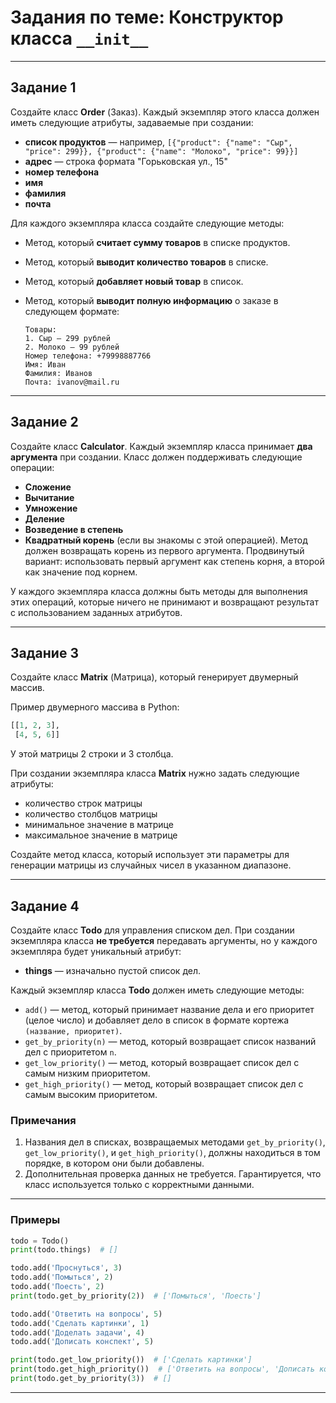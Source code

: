 
# Задания по теме: Конструктор класса `__init__`

---

## Задание 1

Создайте класс **Order** (Заказ). Каждый экземпляр этого класса должен иметь следующие атрибуты, задаваемые при создании:

- **список продуктов** — например, `[{"product": {"name": "Сыр", "price": 299}}, {"product": {"name": "Молоко", "price": 99}}]`
- **адрес** — строка формата "Горьковская ул., 15"
- **номер телефона**
- **имя**
- **фамилия**
- **почта**

Для каждого экземпляра класса создайте следующие методы:

- Метод, который **считает сумму товаров** в списке продуктов.
- Метод, который **выводит количество товаров** в списке.
- Метод, который **добавляет новый товар** в список.
- Метод, который **выводит полную информацию** о заказе в следующем формате:

  ```
  Товары:
  1. Сыр — 299 рублей
  2. Молоко — 99 рублей
  Номер телефона: +79998887766
  Имя: Иван
  Фамилия: Иванов
  Почта: ivanov@mail.ru
  ```

---

## Задание 2

Создайте класс **Calculator**. Каждый экземпляр класса принимает **два аргумента** при создании. Класс должен поддерживать следующие операции:

- **Сложение**
- **Вычитание**
- **Умножение**
- **Деление**
- **Возведение в степень**
- **Квадратный корень** (если вы знакомы с этой операцией). Метод должен возвращать корень из первого аргумента. Продвинутый вариант: использовать первый аргумент как степень корня, а второй как значение под корнем.

У каждого экземпляра класса должны быть методы для выполнения этих операций, которые ничего не принимают и возвращают результат с использованием заданных атрибутов.

---

## Задание 3

Создайте класс **Matrix** (Матрица), который генерирует двумерный массив.

Пример двумерного массива в Python:

```python
[[1, 2, 3], 
 [4, 5, 6]]
```
У этой матрицы 2 строки и 3 столбца.

При создании экземпляра класса **Matrix** нужно задать следующие атрибуты:

- количество строк матрицы
- количество столбцов матрицы
- минимальное значение в матрице
- максимальное значение в матрице

Создайте метод класса, который использует эти параметры для генерации матрицы из случайных чисел в указанном диапазоне.

---

## Задание 4

Создайте класс **Todo** для управления списком дел. При создании экземпляра класса **не требуется** передавать аргументы, но у каждого экземпляра будет уникальный атрибут:

- **things** — изначально пустой список дел.

Каждый экземпляр класса **Todo** должен иметь следующие методы:

- `add()` — метод, который принимает название дела и его приоритет (целое число) и добавляет дело в список в формате кортежа `(название, приоритет)`.
- `get_by_priority(n)` — метод, который возвращает список названий дел с приоритетом `n`.
- `get_low_priority()` — метод, который возвращает список дел с самым низким приоритетом.
- `get_high_priority()` — метод, который возвращает список дел с самым высоким приоритетом.

### Примечания

1. Названия дел в списках, возвращаемых методами `get_by_priority()`, `get_low_priority()`, и `get_high_priority()`, должны находиться в том порядке, в котором они были добавлены.
2. Дополнительная проверка данных не требуется. Гарантируется, что класс используется только с корректными данными.

---

### Примеры

```python
todo = Todo()
print(todo.things)  # []

todo.add('Проснуться', 3)
todo.add('Помыться', 2)
todo.add('Поесть', 2)
print(todo.get_by_priority(2))  # ['Помыться', 'Поесть']

todo.add('Ответить на вопросы', 5)
todo.add('Сделать картинки', 1)
todo.add('Доделать задачи', 4)
todo.add('Дописать конспект', 5)

print(todo.get_low_priority())  # ['Сделать картинки']
print(todo.get_high_priority())  # ['Ответить на вопросы', 'Дописать конспект']
print(todo.get_by_priority(3))  # []
```

---
